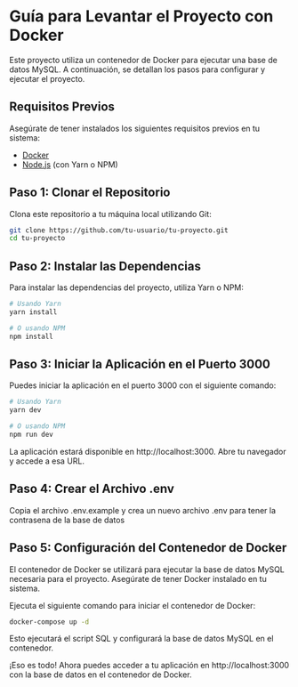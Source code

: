 # Guía para Levantar el Proyecto con Docker

Este proyecto utiliza un contenedor de Docker para ejecutar una base de datos MySQL. A continuación, se detallan los pasos para configurar y ejecutar el proyecto.

## Requisitos Previos

Asegúrate de tener instalados los siguientes requisitos previos en tu sistema:

- [Docker](https://docs.docker.com/get-docker/)
- [Node.js](https://nodejs.org/) (con Yarn o NPM)

## Paso 1: Clonar el Repositorio

Clona este repositorio a tu máquina local utilizando Git:

```bash
git clone https://github.com/tu-usuario/tu-proyecto.git
cd tu-proyecto
```

## Paso 2: Instalar las Dependencias
Para instalar las dependencias del proyecto, utiliza Yarn o NPM:

```bash
# Usando Yarn
yarn install

# O usando NPM
npm install
```
## Paso 3: Iniciar la Aplicación en el Puerto 3000
Puedes iniciar la aplicación en el puerto 3000 con el siguiente comando:

```bash
# Usando Yarn
yarn dev

# O usando NPM
npm run dev
```

La aplicación estará disponible en http://localhost:3000. Abre tu navegador y accede a esa URL.

## Paso 4: Crear el Archivo .env
Copia el archivo .env.example y crea un nuevo archivo .env para tener la contrasena de la base de datos

## Paso 5: Configuración del Contenedor de Docker
El contenedor de Docker se utilizará para ejecutar la base de datos MySQL necesaria para el proyecto. Asegúrate de tener Docker instalado en tu sistema.

Ejecuta el siguiente comando para iniciar el contenedor de Docker:

```bash
docker-compose up -d
```

Esto ejecutará el script SQL y configurará la base de datos MySQL en el contenedor.

¡Eso es todo! Ahora puedes acceder a tu aplicación en http://localhost:3000 con la base de datos en el contenedor de Docker.


